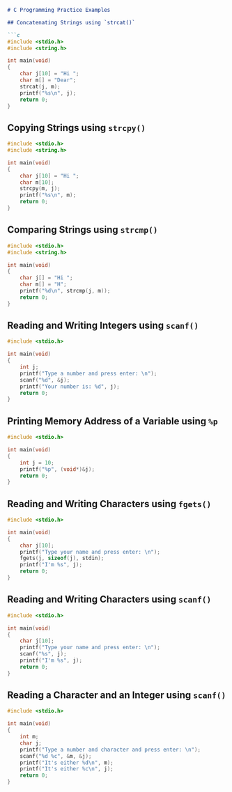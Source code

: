 ```markdown
# C Programming Practice Examples

## Concatenating Strings using `strcat()`

```c
#include <stdio.h>
#include <string.h>

int main(void)
{
    char j[10] = "Hi ";
    char m[] = "Dear";
    strcat(j, m);
    printf("%s\n", j);
    return 0;
}
```

## Copying Strings using `strcpy()`

```c
#include <stdio.h>
#include <string.h>

int main(void)
{
    char j[10] = "Hi ";
    char m[10];
    strcpy(m, j);
    printf("%s\n", m);
    return 0;
}
```

## Comparing Strings using `strcmp()`

```c
#include <stdio.h>
#include <string.h>

int main(void)
{
    char j[] = "Hi ";
    char m[] = "H";
    printf("%d\n", strcmp(j, m));
    return 0;
}
```

## Reading and Writing Integers using `scanf()`

```c
#include <stdio.h>

int main(void)
{
    int j;
    printf("Type a number and press enter: \n");
    scanf("%d", &j);
    printf("Your number is: %d", j);
    return 0;
}
```

## Printing Memory Address of a Variable using `%p`

```c
#include <stdio.h>

int main(void)
{
    int j = 10;
    printf("%p", (void*)&j);
    return 0;
}
```

## Reading and Writing Characters using `fgets()`

```c
#include <stdio.h>

int main(void)
{
    char j[10];
    printf("Type your name and press enter: \n");
    fgets(j, sizeof(j), stdin);
    printf("I'm %s", j);
    return 0;
}
```

## Reading and Writing Characters using `scanf()`

```c
#include <stdio.h>

int main(void)
{
    char j[10];
    printf("Type your name and press enter: \n");
    scanf("%s", j);
    printf("I'm %s", j);
    return 0;
}
```

## Reading a Character and an Integer using `scanf()`

```c
#include <stdio.h>

int main(void)
{
    int m;
    char j;
    printf("Type a number and character and press enter: \n");
    scanf("%d %c", &m, &j);
    printf("It's either %d\n", m);
    printf("It's either %c\n", j);
    return 0;
}
```
